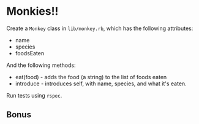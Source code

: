 # Monkies!!

Create a `Monkey` class in `lib/monkey.rb`, which has the following attributes:
* name
* species
* foodsEaten

And the following methods:
* eat(food) - adds the food (a string) to the list of foods eaten
* introduce - introduces self, with name, species, and what it's eaten.


Run tests using `rspec`.

## Bonus

